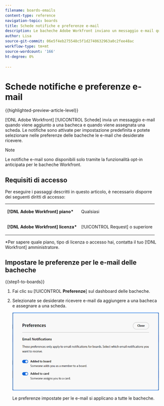 ```yaml
---
filename: boards-emails
content-type: reference
navigation-topic: boards
title: Schede notifiche e preferenze e-mail
description: Le bacheche Adobe Workfront inviano un messaggio e-mail quando aggiungete a una bacheca e quando vi viene assegnata una scheda.
author: Lisa
source-git-commit: 06e5f4eb275548c5f1d2740632963a0c2fee48ac
workflow-type: tm+mt
source-wordcount: '166'
ht-degree: 0%

---
```


# Schede notifiche e preferenze e-mail

{{highlighted-preview-article-level}}

[!DNL Adobe Workfront] [!UICONTROL Schede] invia un messaggio e-mail quando viene aggiunto a una bacheca e quando viene assegnata una scheda. Le notifiche sono attivate per impostazione predefinita e potete selezionare nelle preferenze delle bacheche le e-mail che desiderate ricevere.

>[!NOTE]
>
>Le notifiche e-mail sono disponibili solo tramite la funzionalità opt-in anticipata per le bacheche Workfront.

## Requisiti di accesso

Per eseguire i passaggi descritti in questo articolo, è necessario disporre dei seguenti diritti di accesso:

<table style="table-layout:auto"> 
 <col> 
 </col> 
 <col> 
 </col> 
 <tbody> 
  <tr> 
   <td role="rowheader"><strong>[!DNL Adobe Workfront] piano*</strong></td> 
   <td> <p>Qualsiasi</p> </td> 
  </tr> 
  <tr> 
   <td role="rowheader"><strong>[!DNL Adobe Workfront] licenza*</strong></td> 
   <td> <p>[!UICONTROL Request] o superiore</p> </td> 
  </tr> 
 </tbody> 
</table>

&#42;Per sapere quale piano, tipo di licenza o accesso hai, contatta il tuo [!DNL Workfront] amministratore.

## Impostare le preferenze per le e-mail delle bacheche

{{step1-to-boards}}

1. Fai clic su [!UICONTROL **Preferenze**] sul dashboard delle bacheche.
1. Selezionate se desiderate ricevere e-mail da aggiungere a una bacheca e assegnare a una scheda.

   ![Preferenze e-mail delle bacheche](assets/boards-email-preferences.png)

   Le preferenze impostate per le e-mail si applicano a tutte le bacheche.
